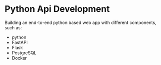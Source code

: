 # Python Api Development

Building an end-to-end python based web app with different components, such as:
- python
- FastAPI
- Flask
- PostgreSQL
- Docker
